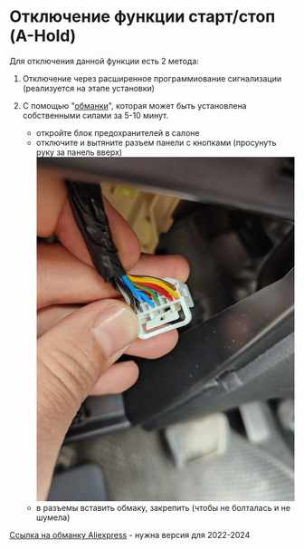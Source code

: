 # Отключение функции старт/стоп (A-Hold)

Для отключения данной функции есть 2 метода:

1. Отключение через расширенное программиование сигнализации (реализуется на этапе установки)
   
2. С помощью "[обманки](https://aliexpress.ru/item/1005007649386584.html?sku_id=12000041648232711)", которая может быть установлена собственными силами за 5-10 минут.

    - откройте блок предохранителей в салоне
    - отключите и вытяните разъем панели с кнопками (просунуть руку за панель вверх)
        ![Image title](../images/start-stop.jpg)
    - в разъемы вставить обмаку, закрепить (чтобы не болталась и не шумела)

[Ссылка на обманку Aliexpress](https://aliexpress.ru/item/1005007649386584.html?sku_id=12000041648232711) - нужна версия для 2022-2024
